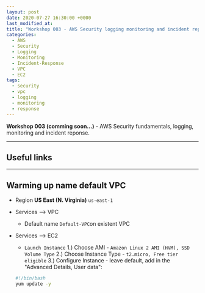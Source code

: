 ```yaml
---
layout: post
date: 2020-07-27 16:30:00 +0000
last_modified_at: 
title: "Workshop 003 - AWS Security logging monitoring and incident reponse"
categories:
  - AWS
  - Security
  - Logging
  - Monitoring
  - Incident-Response
  - VPC
  - EC2
tags:
  - security
  - vpc
  - logging
  - monitoring
  - response
---
```


**Workshop 003 (comming soon...)** - AWS Security fundamentals, logging, monitoring and incident reponse.

---

## Useful links



---

## Warming up name default VPC

* Region **US East (N. Virginia)** `us-east-1`

* Services --> VPC
  * Default name `Default-VPC`on existent VPC

* Services --> EC2
  * `Launch Instance`
  1.) Choose AMI - `Amazon Linux 2 AMI (HVM), SSD Volume Type`
  2.) Choose Instance Type - `t2.micro, Free tier eligible`
  3.) Configure Instance - leave default, add in the "Advanced Details, User data":
  ```bash
  #!/bin/bash
  yum update -y
  ```






